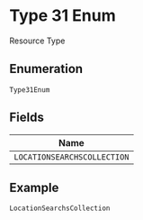 
# Type 31 Enum

Resource Type

## Enumeration

`Type31Enum`

## Fields

| Name |
|  --- |
| `LOCATIONSEARCHSCOLLECTION` |

## Example

```
LocationSearchsCollection
```

